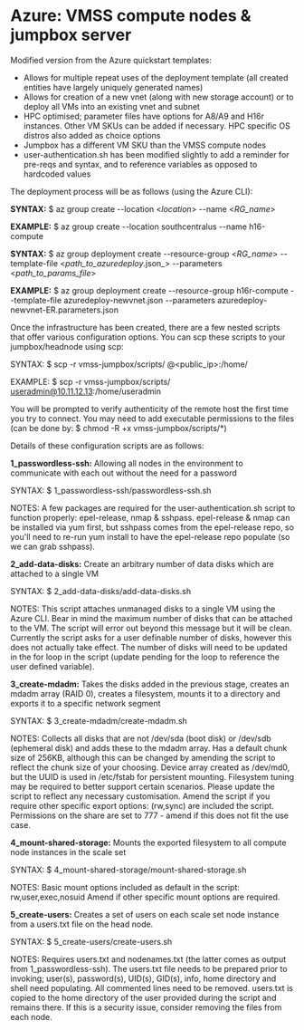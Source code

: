# Azure: VMSS compute nodes & jumpbox server

Modified version from the Azure quickstart templates:

- Allows for multiple repeat uses of the deployment template (all created entities have largely uniquely generated names)
- Allows for creation of a new vnet (along with new storage account) or to deploy all VMs into an existing vnet and subnet
- HPC optimised; parameter files have options for A8/A9 and H16r instances. Other VM SKUs can be added if necessary. HPC specific OS distros also added as choice options
- Jumpbox has a different VM SKU than the VMSS compute nodes
- user-authentication.sh has been modified slightly to add a reminder for pre-reqs and syntax, and to reference variables as opposed to hardcoded values


The deployment process will be as follows (using the Azure CLI):
 
<b>SYNTAX:</b>        $ az group create --location <_location_> --name <_RG_name_>

<b>EXAMPLE:</b>       $ az group create --location southcentralus --name h16-compute

<b>SYNTAX:</b>        $ az group deployment create --resource-group <_RG_name_> --template-file <_path_to_azuredeploy_<vnet-option>.json_> --parameters <_path_to_params_file_>

<b>EXAMPLE:</b>       $ az group deployment create --resource-group h16r-compute --template-file azuredeploy-newvnet.json --parameters azuredeploy-newvnet-ER.parameters.json


Once the infrastructure has been created, there are a few nested scripts that offer various configuration options. You can scp these scripts to your jumpbox/headnode using scp:

SYNTAX:        $ scp -r vmss-jumpbox/scripts/ <username>@<public_ip>:/home/<username>

EXAMPLE:       $ scp -r vmss-jumpbox/scripts/ useradmin@10.11.12.13:/home/useradmin

You will be prompted to verify authenticity of the remote host the first time you try to connect.
You may need to add executable permissions to the files (can be done by: $ chmod -R +x vmss-jumpbox/scripts/*)

Details of these configuration scripts are as follows:

<b>1_passwordless-ssh:</b> Allowing all nodes in the environment to communicate with each out without the need for a password
 
SYNTAX:        $ 1_passwordless-ssh/passwordless-ssh.sh

NOTES:
A few packages are required for the user-authentication.sh script to function properly: epel-release, nmap & sshpass. epel-release & nmap can be installed via yum first, but sshpass comes from the epel-release repo, so you'll need to re-run yum install to have the epel-release repo populate (so we can grab sshpass).

<b>2_add-data-disks:</b> Create an arbitrary number of data disks which are attached to a single VM

SYNTAX:       $ 2_add-data-disks/add-data-disks.sh

NOTES:
This script attaches unmanaged disks to a single VM using the Azure CLI.
Bear in mind the maximum number of disks that can be attached to the VM. The script will error out beyond this message but it will be clean.
Currently the script asks for a user definable number of disks, however this does not actually take effect. The number of disks will need to be updated in the for loop in the script (update pending for the loop to reference the user defined variable).

<b>3_create-mdadm:</b> Takes the disks added in the previous stage, creates an mdadm array (RAID 0), creates a filesystem, mounts it to a directory and exports it to a specific network segment

SYNTAX:      $ 3_create-mdadm/create-mdadm.sh

NOTES:
Collects all disks that are not /dev/sda (boot disk) or /dev/sdb (ephemeral disk) and adds these to the mdadm array. 
Has a default chunk size of 256KB, although this can be changed by amending the script to reflect the chunk size of your choosing.
Device array created as /dev/md0, but the UUID is used in /etc/fstab for persistent mounting.
Filesystem tuning may be required to better support certain scenarios. Please update the script to reflect any necessary customisation.
Amend the script if you require other specific export options: (rw,sync) are included the script.
Permissions on the share are set to 777 - amend if this does not fit the use case.

<b>4_mount-shared-storage:</b> Mounts the exported filesystem to all compute node instances in the scale set

SYNTAX:      $ 4_mount-shared-storage/mount-shared-storage.sh

NOTES:
Basic mount options included as default in the script: rw,user,exec,nosuid
Amend if other specific mount options are required.

<b>5_create-users:</b> Creates a set of users on each scale set node instance from a users.txt file on the head node.

SYNTAX:      $ 5_create-users/create-users.sh

NOTES:
Requires users.txt and nodenames.txt (the latter comes as output from 1_passwordless-ssh).
The users.txt file needs to be prepared prior to invoking; user(s), password(s), UID(s), GID(s), info, home directory and shell need populating. All commented lines need to be removed.
users.txt is copied to the home directory of the user provided during the script and remains there. If this is a security issue, consider removing the files from each node.
